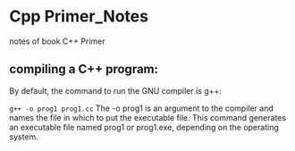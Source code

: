 # Cpp Primer_Notes
notes of book C++ Primer

## compiling a C++ program:
By default, the command to run the GNU compiler is g++:

`g++ -o prog1 prog1.cc`
The -o prog1 is an argument to the compiler and names the file in which to put the executable file. This command generates an executable file named prog1 or prog1.exe, depending on the operating system.
